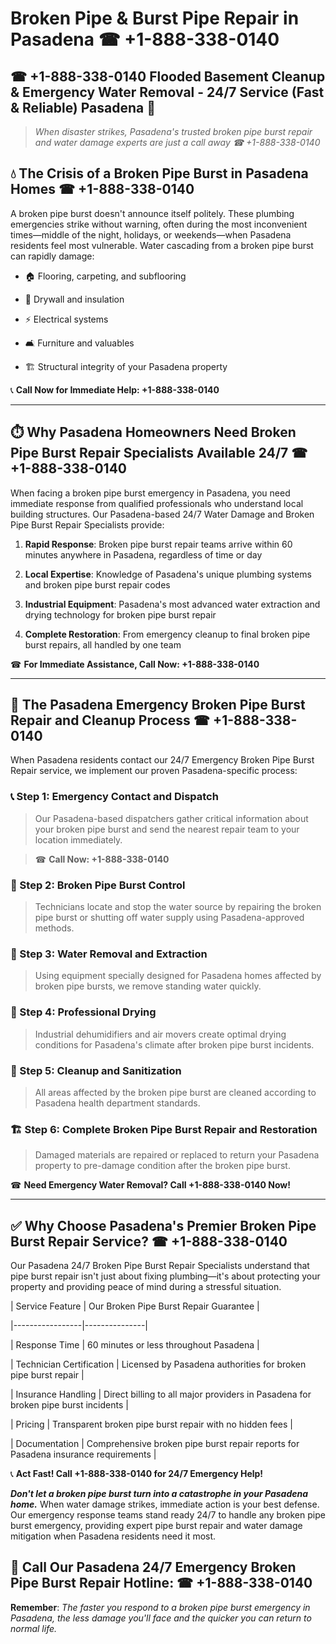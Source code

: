 # Broken Pipe & Burst Pipe Repair in Pasadena ☎ +1-888-338-0140  
## ☎ +1-888-338-0140 Flooded Basement Cleanup & Emergency Water Removal - 24/7 Service (Fast & Reliable) Pasadena 🚨  

> *When disaster strikes, Pasadena's trusted broken pipe burst repair and water damage experts are just a call away ☎ +1-888-338-0140*  

## 💧 The Crisis of a Broken Pipe Burst in Pasadena Homes ☎ +1-888-338-0140  

A broken pipe burst doesn't announce itself politely. These plumbing emergencies strike without warning, often during the most inconvenient times—middle of the night, holidays, or weekends—when Pasadena residents feel most vulnerable. Water cascading from a broken pipe burst can rapidly damage:  

* 🏠 Flooring, carpeting, and subflooring  
* 🧱 Drywall and insulation  
* ⚡ Electrical systems  
* 🛋️ Furniture and valuables  
* 🏗️ Structural integrity of your Pasadena property  

📞 **Call Now for Immediate Help: +1-888-338-0140**  

---  

## ⏱️ Why Pasadena Homeowners Need Broken Pipe Burst Repair Specialists Available 24/7 ☎ +1-888-338-0140  

When facing a broken pipe burst emergency in Pasadena, you need immediate response from qualified professionals who understand local building structures. Our Pasadena-based 24/7 Water Damage and Broken Pipe Burst Repair Specialists provide:  

1. **Rapid Response**: Broken pipe burst repair teams arrive within 60 minutes anywhere in Pasadena, regardless of time or day  
2. **Local Expertise**: Knowledge of Pasadena's unique plumbing systems and broken pipe burst repair codes  
3. **Industrial Equipment**: Pasadena's most advanced water extraction and drying technology for broken pipe burst repair  
4. **Complete Restoration**: From emergency cleanup to final broken pipe burst repairs, all handled by one team  

☎ **For Immediate Assistance, Call Now: +1-888-338-0140**  

---  

## 🔧 The Pasadena Emergency Broken Pipe Burst Repair and Cleanup Process ☎ +1-888-338-0140  

When Pasadena residents contact our 24/7 Emergency Broken Pipe Burst Repair service, we implement our proven Pasadena-specific process:  

### 📞 Step 1: Emergency Contact and Dispatch  
> Our Pasadena-based dispatchers gather critical information about your broken pipe burst and send the nearest repair team to your location immediately.  
> ☎ **Call Now: +1-888-338-0140**  

### 🚿 Step 2: Broken Pipe Burst Control  
> Technicians locate and stop the water source by repairing the broken pipe burst or shutting off water supply using Pasadena-approved methods.  

### 🌊 Step 3: Water Removal and Extraction  
> Using equipment specially designed for Pasadena homes affected by broken pipe bursts, we remove standing water quickly.  

### 💨 Step 4: Professional Drying  
> Industrial dehumidifiers and air movers create optimal drying conditions for Pasadena's climate after broken pipe burst incidents.  

### 🧼 Step 5: Cleanup and Sanitization  
> All areas affected by the broken pipe burst are cleaned according to Pasadena health department standards.  

### 🏗️ Step 6: Complete Broken Pipe Burst Repair and Restoration  
> Damaged materials are repaired or replaced to return your Pasadena property to pre-damage condition after the broken pipe burst.  

☎ **Need Emergency Water Removal? Call +1-888-338-0140 Now!**  

---  

## ✅ Why Choose Pasadena's Premier Broken Pipe Burst Repair Service? ☎ +1-888-338-0140  

Our Pasadena 24/7 Broken Pipe Burst Repair Specialists understand that pipe burst repair isn't just about fixing plumbing—it's about protecting your property and providing peace of mind during a stressful situation.  

| Service Feature | Our Broken Pipe Burst Repair Guarantee |  
|-----------------|---------------|  
| Response Time | 60 minutes or less throughout Pasadena |  
| Technician Certification | Licensed by Pasadena authorities for broken pipe burst repair |  
| Insurance Handling | Direct billing to all major providers in Pasadena for broken pipe burst incidents |  
| Pricing | Transparent broken pipe burst repair with no hidden fees |  
| Documentation | Comprehensive broken pipe burst repair reports for Pasadena insurance requirements |  

📞 **Act Fast! Call +1-888-338-0140 for 24/7 Emergency Help!**  

***Don't let a broken pipe burst turn into a catastrophe in your Pasadena home.*** When water damage strikes, immediate action is your best defense. Our emergency response teams stand ready 24/7 to handle any broken pipe burst emergency, providing expert pipe burst repair and water damage mitigation when Pasadena residents need it most.  

## 📱 Call Our Pasadena 24/7 Emergency Broken Pipe Burst Repair Hotline: ☎ +1-888-338-0140  

**Remember**: *The faster you respond to a broken pipe burst emergency in Pasadena, the less damage you'll face and the quicker you can return to normal life.*